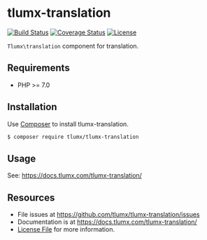 # tlumx-translation

[![Build Status](https://travis-ci.org/tlumx/tlumx-translation.svg?branch=master)](https://travis-ci.org/tlumx/tlumx-translation)
[![Coverage Status](https://coveralls.io/repos/github/tlumx/tlumx-translation/badge.svg?branch=master)](https://coveralls.io/github/tlumx/tlumx-translation?branch=master)
[![License](https://poser.pugx.org/tlumx/tlumx-translation/license)](https://packagist.org/packages/tlumx/tlumx-translation)

`Tlumx\translation` component for translation.

## Requirements

* PHP >= 7.0

## Installation

Use [Composer](https://getcomposer.org/) to install tlumx-translation.

```bash
$ composer require tlumx/tlumx-translation
```

## Usage

See: https://docs.tlumx.com/tlumx-translation/


## Resources

- File issues at https://github.com/tlumx/tlumx-translation/issues
- Documentation is at https://docs.tlumx.com/tlumx-translation/
- [License File](LICENSE.md) for more information.
